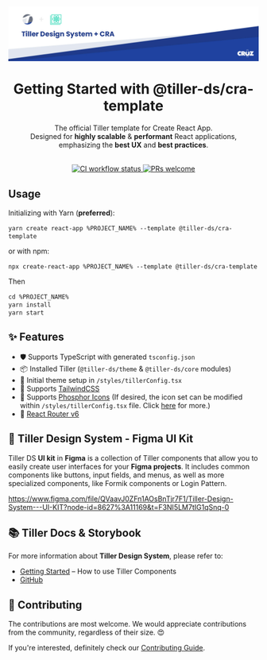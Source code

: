<img width="914" alt="Tiller Design System with CRA" src="https://raw.githubusercontent.com/croz-ltd/tiller-starter-cra/master/template/template_banner.jpg" align="center">
<br />

<div align="center" >
<h1>Getting Started with @tiller-ds/cra-template</h1>
The official Tiller template for Create React App. <br>
Designed for <strong>highly scalable</strong> & <strong>performant</strong> React applications, <br /> emphasizing the <strong>best UX</strong> and <strong>best practices</strong>.
</div>

<br />

<p align="center">
  <a href="https://github.com/croz-ltd/tiller-starter-cra/actions/workflows/build.yml">
    <img src="https://github.com/croz-ltd/tiller-starter-cra/actions/workflows/build.yml/badge.svg" alt="CI workflow status" />
  </a>
  <a href="https://github.com/croz-ltd/tiller-starter-cra/blob/master/CONTRIBUTING.md">
    <img src="https://img.shields.io/badge/PRs-welcome-brightgreen.svg" alt="PRs welcome" />
  </a>
</p>

## Usage

Initializing with Yarn (**preferred**):

```shell script
yarn create react-app %PROJECT_NAME% --template @tiller-ds/cra-template
```

or with npm:

```shell script
npx create-react-app %PROJECT_NAME% --template @tiller-ds/cra-template
``` 

Then

```shell script
cd %PROJECT_NAME%
yarn install
yarn start
```

## ✨ Features

- 🛡 Supports TypeScript with generated `tsconfig.json`
- 📦️ Installed Tiller (`@tiller-ds/theme` & `@tiller-ds/core` modules)
- 🎨 Initial theme setup in `/styles/tillerConfig.tsx`
- 📌 Supports [TailwindCSS](https://tailwindcss.com/)
- 📌 Supports [Phosphor Icons](https://phosphoricons.com/) (If desired, the icon set can be modified within `/styles/tillerConfig.tsx` file. Click [here](http://tiller-storybook-development.tos-cloud.lan.croz.net/?path=/docs/component-library-icons-icon--simple#using-custom-icon-library) for more.)
- 📌 [React Router v6](https://reactrouter.com/en/main)

## 🎨 Tiller Design System - Figma UI Kit

Tiller DS **UI kit** in **Figma** is a collection of Tiller components that allow you to easily create user interfaces for your **Figma projects**. It includes common components like buttons, input fields, and menus, as well as more specialized components, like Formik components or Login Pattern.

https://www.figma.com/file/QVaavJ0ZFn1AOsBnTjr7F1/Tiller-Design-System---UI-KIT?node-id=8627%3A11169&t=F3NI5LM7tIG1qSnq-0

## 📚 Tiller Docs & Storybook

For more information about **Tiller Design System**, please refer to:

- [Getting Started](http://tiller-storybook-development.tos-cloud.lan.croz.net/?path=/docs/introduction--page) – How to use Tiller Components
- [GitHub](https://github.com/croz-ltd/tiller)

## 🙌 Contributing

The contributions are most welcome. We would appreciate contributions from the community, regardless of their size. 😍

If you're interested, definitely check our [Contributing Guide](https://github.com/croz-ltd/tiller-starter-cra/blob/master/CONTRIBUTING.md).
